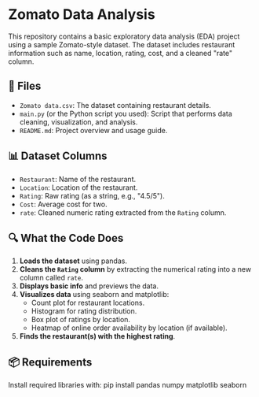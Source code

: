 # Zomato Data Analysis

This repository contains a basic exploratory data analysis (EDA) project using a sample Zomato-style dataset. The dataset includes restaurant information such as name, location, rating, cost, and a cleaned "rate" column.

## 📁 Files

- `Zomato data.csv`: The dataset containing restaurant details.
- `main.py` (or the Python script you used): Script that performs data cleaning, visualization, and analysis.
- `README.md`: Project overview and usage guide.

## 📊 Dataset Columns

- `Restaurant`: Name of the restaurant.
- `Location`: Location of the restaurant.
- `Rating`: Raw rating (as a string, e.g., "4.5/5").
- `Cost`: Average cost for two.
- `rate`: Cleaned numeric rating extracted from the `Rating` column.

## 🔍 What the Code Does

1. **Loads the dataset** using pandas.
2. **Cleans the `Rating` column** by extracting the numerical rating into a new column called `rate`.
3. **Displays basic info** and previews the data.
4. **Visualizes data** using seaborn and matplotlib:
   - Count plot for restaurant locations.
   - Histogram for rating distribution.
   - Box plot of ratings by location.
   - Heatmap of online order availability by location (if available).
5. **Finds the restaurant(s) with the highest rating**.

## 📦 Requirements

Install required libraries with:
pip install pandas numpy matplotlib seaborn

